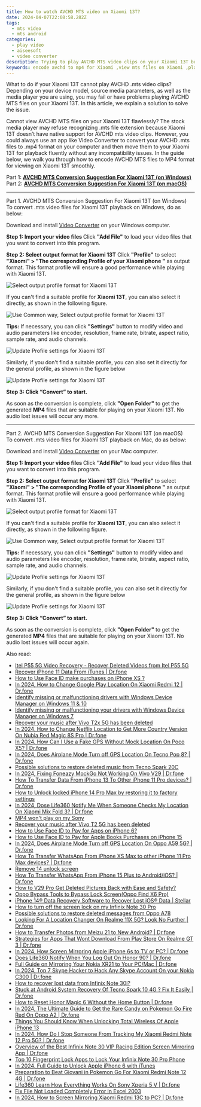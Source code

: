 ```yaml
---
title: How to watch AVCHD MTS video on Xiaomi 13T?
date: 2024-04-07T22:08:58.282Z
tags: 
  - mts video
  - mts android
categories: 
  - play video
  - aiseesoft
  - video converter
description: Trying to play AVCHD MTS video clips on your Xiaomi 13T but failed? All you need is a useful AVCHD to Xiaomi 13T converter. Check how to re-encode AVCHD .mts files to H.264 MP4 format for playing back on Xiaomi 13T without any hassles. 
keywords: encode avchd to mp4 for Xiaomi ,view mts files on Xiaomi ,play avchd on Xiaomi 13T,mts converter for 13T,play avchd files on Xiaomi 13T,convert avchd mts for 13T,how to converter 720p to mts on android,video to mts converter for android,Xiaomi 13T wont play mts,best mts transcoder android,mts converter android 2018,mts codec vlc android
---
```



<div class="atpl-content atpl-for-aiseesoft-video-converter play-mts-on-android">

<div class="atpl-post-description-part-1">
<div class="tpl-content-sub-paragraph-normal">
  <p>
    What to do if your Xiaomi 13T cannot play AVCHD .mts video clips? Depending on your device model, source media parameters, as well as the media player you are using, you may fail or have problems playing AVCHD MTS files on your Xiaomi 13T. In this article, we explain a solution to solve the issue. 
  </p>
</div>
</div>



<div class="atpl-post-device-model-description">
  
</div>

<div class="atpl-post-description-part-2">
<div class="tpl-content-sub-paragraph-content">
  <p>
    Cannot view AVCHD MTS files on your Xiaomi 13T flawlessly? The stock media player may refuse recognizing .mts file extension because Xiaomi 13T doesn’t have native support for AVCHD mts video clips. However, you could always use an app like Video Converter to convert your AVCHD .mts files to .mp4 format on your computer and then move them to your Xiaomi 13T for playback fluently without any incompatibility issues. In the guide below, we walk you through how to encode AVCHD MTS files to MP4 format for viewing on Xiaomi 13T smoothly.
  </p>
</div>
</div>

Part 1: <strong><a href="#p1">AVCHD MTS Conversion Suggestion For Xiaomi 13T (on Windows)</a></strong>
Part 2: <strong><a href="#p2">AVCHD MTS Conversion Suggestion For Xiaomi 13T (on macOS)</a></strong>

<!-- Part 1 -->
<a id="p1" name="p1" ></a><hr>

<div class="atpl-step-part-style">Part 1. AVCHD MTS Conversion Suggestion For Xiaomi 13T (on Windows)</div>
To convert .mts video files for Xiaomi 13T playback on Windows, do as below:

Download and install <a class="atpl-step-content-a-style" href="https://tools.techidaily.com/aiseesoft-total-video-converter/" >Video Converter</a> on your Windows computer.

<strong>Step 1: Import your video files </strong>
Click <b>"Add File"</b> to load your video files that you want to convert into this program.

<strong>Step 2: Select output format for Xiaomi 13T</strong>
Click <b>"Profile"</b> to select <b>"Xiaomi" > "The corresponding Profile of your Xiaomi phone "</b> as output format. This format profile will ensure a good performance while playing with Xiaomi 13T.

<img src="https://tools.techidaily.com/images/apps/aiseesoft/video-converter/devices/xiaomi/fv.mp4/win/profile.png" class="atpl-imgstyle" alt="Select output profile format for Xiaomi 13T" />

If you can't find a suitable profile for **Xiaomi 13T**, you can also select it directly, as shown in the following figure.

<img src="https://tools.techidaily.com/images/apps/aiseesoft/video-converter/devices/common_android/fv.mp4/win/profile.png" class="atpl-imgstyle" alt="Use Common way, Select output profile format for Xiaomi 13T" />

<strong>Tips:</strong>
If necessary, you can click <b>"Settings"</b> button to modify video and audio parameters like encoder, resolution, frame rate, bitrate, aspect ratio, sample rate, and audio channels. 

<img src="https://tools.techidaily.com/images/apps/aiseesoft/video-converter/devices/xiaomi/fv.mp4/win/settings.png" class="atpl-imgstyle"  alt="Update Profile settings for Xiaomi 13T" />

Similarly, if you don't find a suitable profile, you can also set it directly for the general profile, as shown in the figure below

<img src="https://tools.techidaily.com/images/apps/aiseesoft/video-converter/devices/common_android/fv.mp4/win/settings.png" class="atpl-imgstyle"  alt="Update Profile settings for Xiaomi 13T" />

<strong>Step 3: Click “Convert” to start.</strong>

As soon as the conversion is complete, click <b>"Open Folder"</b> to get the generated <b>MP4</b> files that are suitable for playing on your Xiaomi 13T. No audio lost issues will occur any more.

<!-- Part 2 -->
<a id="p2" name="p2"></a><hr>

<div class="atpl-step-part-style">Part 2. AVCHD MTS Conversion Suggestion For Xiaomi 13T (on macOS)</div>
To convert .mts video files for Xiaomi 13T playback on Mac, do as below:

Download and install <a class="atpl-step-content-a-style" href="https://tools.techidaily.com/aiseesoft-total-video-converter/" >Video Converter</a> on your Mac computer.

<strong>Step 1: Import your video files </strong>
Click <b>"Add File"</b> to load your video files that you want to convert into this program.

<strong>Step 2: Select output format for Xiaomi 13T</strong>
Click <b>"Profile"</b> to select <b>"Xiaomi" > "The corresponding Profile of your Xiaomi phone "</b> as output format. This format profile will ensure a good performance while playing with Xiaomi 13T.

<img src="https://tools.techidaily.com/images/apps/aiseesoft/video-converter/devices/xiaomi/fv.mp4/mac/profile.png" class="atpl-imgstyle" alt="Select output profile format for Xiaomi 13T" />

If you can't find a suitable profile for **Xiaomi 13T**, you can also select it directly, as shown in the following figure.

<img src="https://tools.techidaily.com/images/apps/aiseesoft/video-converter/devices/common_android/fv.mp4/mac/profile.png" class="atpl-imgstyle" alt="Use Common way, Select output profile format for Xiaomi 13T" />

<strong>Tips:</strong>
If necessary, you can click <b>"Settings"</b> button to modify video and audio parameters like encoder, resolution, frame rate, bitrate, aspect ratio, sample rate, and audio channels. 

<img src="https://tools.techidaily.com/images/apps/aiseesoft/video-converter/devices/xiaomi/fv.mp4/mac/settings.png" class="atpl-imgstyle"  alt="Update Profile settings for Xiaomi 13T" />

Similarly, if you don't find a suitable profile, you can also set it directly for the general profile, as shown in the figure below

<img src="https://tools.techidaily.com/images/apps/aiseesoft/video-converter/devices/common_android/fv.mp4/win/settings.png" class="atpl-imgstyle"  alt="Update Profile settings for Xiaomi 13T" />

<strong>Step 3: Click “Convert” to start.</strong>


As soon as the conversion is complete, click <b>"Open Folder"</b> to get the generated <b>MP4</b> files that are suitable for playing on your Xiaomi 13T. No audio lost issues will occur again.


<ins class="adsbygoogle"
     style="display:block"
     data-ad-client="ca-pub-7571918770474297"
     data-ad-slot="8358498916"
     data-ad-format="auto"
     data-full-width-responsive="true"></ins>


</div>
<span class="atpl-alsoreadstyle">Also read:</span>
<div><ul>
<li><a href="https://review-topics.techidaily.com/itel-p55-5g-video-recovery-recover-deleted-videos-from-itel-p55-5g-by-fonelab-android-recover-video/" ><u>Itel P55 5G Video Recovery - Recover Deleted Videos from Itel P55 5G</u></a></li>
<li><a href="https://review-topics.techidaily.com/recover-iphone-11-data-from-itunes-drfone-by-drfone-ios-data-recovery-ios-data-recovery/" ><u>Recover iPhone 11 Data From iTunes | Dr.fone</u></a></li>
<li><a href="https://review-topics.techidaily.com/how-to-use-face-id-make-purchases-on-iphone-xs-by-drfone-ios-unlock-ios-unlock/" ><u>How to Use Face ID make purchases on iPhone XS ?</u></a></li>
<li><a href="https://review-topics.techidaily.com/in-2024-how-to-change-google-play-location-on-xiaomi-redmi-12-drfone-by-drfone-virtual-android/" ><u>In 2024, How to Change Google Play Location On Xiaomi Redmi 12 | Dr.fone</u></a></li>
<li><a href="https://review-topics.techidaily.com/identify-missing-or-malfunctioning-drivers-with-windows-device-manager-on-windows-11-and-10-by-drivereasy-guide/" ><u>Identify missing or malfunctioning drivers with Windows Device Manager on Windows 11 & 10</u></a></li>
<li><a href="https://review-topics.techidaily.com/identify-missing-or-malfunctioning-your-drivers-with-windows-device-manager-on-windows-7-by-drivereasy-guide/" ><u>Identify missing or malfunctioning your drivers with Windows Device Manager on Windows 7</u></a></li>
<li><a href="https://review-topics.techidaily.com/recover-your-music-after-vivo-t2x-5g-has-been-deleted-by-fonelab-android-recover-music/" ><u>Recover your music after Vivo T2x 5G has been deleted</u></a></li>
<li><a href="https://review-topics.techidaily.com/in-2024-how-to-change-netflix-location-to-get-more-country-version-on-nubia-red-magic-8s-pro-drfone-by-drfone-virtual-android/" ><u>In 2024, How to Change Netflix Location to Get More Country Version On Nubia Red Magic 8S Pro | Dr.fone</u></a></li>
<li><a href="https://review-topics.techidaily.com/in-2024-how-can-i-use-a-fake-gps-without-mock-location-on-poco-x5-drfone-by-drfone-virtual-android/" ><u>In 2024, How Can I Use a Fake GPS Without Mock Location On Poco X5? | Dr.fone</u></a></li>
<li><a href="https://review-topics.techidaily.com/in-2024-does-airplane-mode-turn-off-gps-location-on-tecno-pop-8-drfone-by-drfone-virtual-android/" ><u>In 2024, Does Airplane Mode Turn off GPS Location On Tecno Pop 8? | Dr.fone</u></a></li>
<li><a href="https://review-topics.techidaily.com/possible-solutions-to-restore-deleted-music-from-tecno-spark-20c-by-fonelab-android-recover-music/" ><u>Possible solutions to restore deleted music from Tecno Spark 20C</u></a></li>
<li><a href="https://review-topics.techidaily.com/in-2024-fixing-foneazy-mockgo-not-working-on-vivo-v29-drfone-by-drfone-virtual-android/" ><u>In 2024, Fixing Foneazy MockGo Not Working On Vivo V29 | Dr.fone</u></a></li>
<li><a href="https://review-topics.techidaily.com/how-to-transfer-data-from-iphone-13-to-other-iphone-11-pro-devices-drfone-by-drfone-transfer-data-from-ios-transfer-data-from-ios/" ><u>How To Transfer Data From iPhone 13 To Other iPhone 11 Pro devices? | Dr.fone</u></a></li>
<li><a href="https://review-topics.techidaily.com/how-to-unlock-locked-iphone-14-pro-max-by-restoring-it-to-factory-settings-by-drfone-ios-unlock-ios-unlock/" ><u>How to Unlock locked iPhone 14 Pro Max by restoring it to factory settings</u></a></li>
<li><a href="https://review-topics.techidaily.com/in-2024-dose-life360-notify-me-when-someone-checks-my-location-on-xiaomi-mix-fold-3-drfone-by-drfone-virtual-android/" ><u>In 2024, Dose Life360 Notify Me When Someone Checks My Location On Xiaomi Mix Fold 3? | Dr.fone</u></a></li>
<li><a href="https://review-topics.techidaily.com/mp4-won-t-play-on-my-sony-by-aiseesoft-video-converter-play-mp4-on-android/" ><u>MP4 won't play on my Sony </u></a></li>
<li><a href="https://review-topics.techidaily.com/recover-your-music-after-vivo-t2-5g-has-been-deleted-by-fonelab-android-recover-music/" ><u>Recover your music after Vivo T2 5G has been deleted</u></a></li>
<li><a href="https://review-topics.techidaily.com/how-to-use-face-id-to-pay-for-apps-on-iphone-6-by-drfone-ios-unlock-ios-unlock/" ><u>How to Use Face ID to Pay for Apps on iPhone 6?</u></a></li>
<li><a href="https://review-topics.techidaily.com/how-to-use-face-id-to-pay-for-apple-books-purchases-on-iphone-15-by-drfone-ios-unlock-ios-unlock/" ><u>How to Use Face ID to Pay for Apple Books Purchases on iPhone 15</u></a></li>
<li><a href="https://review-topics.techidaily.com/in-2024-does-airplane-mode-turn-off-gps-location-on-oppo-a59-5g-drfone-by-drfone-virtual-android/" ><u>In 2024, Does Airplane Mode Turn off GPS Location On Oppo A59 5G? | Dr.fone</u></a></li>
<li><a href="https://review-topics.techidaily.com/how-to-transfer-whatsapp-from-iphone-xs-max-to-other-iphone-11-pro-max-devices-drfone-by-drfone-transfer-whatsapp-from-ios-transfer-whatsapp-from-ios/" ><u>How To Transfer WhatsApp From iPhone XS Max to other iPhone 11 Pro Max devices? | Dr.fone</u></a></li>
<li><a href="https://review-topics.techidaily.com/remove-14-unlock-screen-by-drfone-android-unlock-android-unlock/" ><u>Remove 14 unlock screen</u></a></li>
<li><a href="https://review-topics.techidaily.com/how-to-transfer-whatsapp-from-iphone-15-plus-to-androidios-drfone-by-drfone-transfer-whatsapp-from-ios-transfer-whatsapp-from-ios/" ><u>How To Transfer WhatsApp From iPhone 15 Plus to Android/iOS? | Dr.fone</u></a></li>
<li><a href="https://review-topics.techidaily.com/how-to-v29-pro-get-deleted-pictures-back-with-ease-and-safety-by-fonelab-android-recover-pictures/" ><u>How to V29 Pro Get Deleted Pictures Back with Ease and Safety?</u></a></li>
<li><a href="https://review-topics.techidaily.com/oppo-bypass-tools-to-bypass-lock-screen-oppo-find-x6-pro-by-drfone-android-unlock-android-unlock/" ><u>Oppo Bypass Tools to Bypass Lock Screen(Oppo Find X6 Pro)</u></a></li>
<li><a href="https://review-topics.techidaily.com/iphone-14-data-recovery-software-to-recover-lost-ios-data-stellar-by-stellar-data-recovery-ios-iphone-data-recovery/" ><u>iPhone 14® Data Recovery Software to Recover Lost iOS® Data | Stellar</u></a></li>
<li><a href="https://review-topics.techidaily.com/how-to-turn-off-the-screen-lock-on-my-infinix-note-30-pro-by-drfone-android-unlock-android-unlock/" ><u>How to turn off the screen lock on my Infinix Note 30 Pro</u></a></li>
<li><a href="https://review-topics.techidaily.com/possible-solutions-to-restore-deleted-messages-from-oppo-a78-by-fonelab-android-recover-messages/" ><u>Possible solutions to restore deleted messages from Oppo A78</u></a></li>
<li><a href="https://fake-location.techidaily.com/looking-for-a-location-changer-on-realme-11x-5g-look-no-further-drfone-by-drfone-virtual-android/" ><u>Looking For A Location Changer On Realme 11X 5G? Look No Further | Dr.fone</u></a></li>
<li><a href="https://android-transfer.techidaily.com/how-to-transfer-photos-from-meizu-21-to-new-android-drfone-by-drfone-transfer-from-android-transfer-from-android/" ><u>How to Transfer Photos from Meizu 21 to New Android? | Dr.fone</u></a></li>
<li><a href="https://fix-guide.techidaily.com/strategies-for-apps-that-wont-download-from-play-store-on-realme-gt-3-drfone-by-drfone-fix-android-problems-fix-android-problems/" ><u>Strategies for Apps That Wont Download From Play Store On Realme GT 3 | Dr.fone</u></a></li>
<li><a href="https://screen-mirror.techidaily.com/in-2024-how-screen-mirroring-apple-iphone-6s-to-tv-or-pc-drfone-by-drfone-ios/" ><u>In 2024, How Screen Mirroring Apple iPhone 6s to TV or PC? | Dr.fone</u></a></li>
<li><a href="https://fake-location.techidaily.com/does-life360-notify-when-you-log-out-on-honor-90-drfone-by-drfone-virtual-android/" ><u>Does Life360 Notify When You Log Out On Honor 90? | Dr.fone</u></a></li>
<li><a href="https://screen-mirror.techidaily.com/full-guide-on-mirroring-your-nokia-xr21-to-your-pcmac-drfone-by-drfone-android/" ><u>Full Guide on Mirroring Your Nokia XR21 to Your PC/Mac | Dr.fone</u></a></li>
<li><a href="https://location-social.techidaily.com/in-2024-top-7-skype-hacker-to-hack-any-skype-account-on-your-nokia-c300-drfone-by-drfone-virtual-android/" ><u>In 2024, Top 7 Skype Hacker to Hack Any Skype Account On your Nokia C300 | Dr.fone</u></a></li>
<li><a href="https://blog-min.techidaily.com/how-to-recover-lost-data-from-infinix-note-30i-by-fonelab-android-recover-data/" ><u>How to recover lost data from Infinix Note 30i?</u></a></li>
<li><a href="https://howto.techidaily.com/stuck-at-android-system-recovery-of-tecno-spark-10-4g-fix-it-easily-drfone-by-drfone-fix-android-problems-fix-android-problems/" ><u>Stuck at Android System Recovery Of Tecno Spark 10 4G ? Fix It Easily | Dr.fone</u></a></li>
<li><a href="https://techidaily.com/how-to-reset-honor-magic-6-without-the-home-button-drfone-by-drfone-reset-android-reset-android/" ><u>How to Reset Honor Magic 6 Without the Home Button | Dr.fone</u></a></li>
<li><a href="https://android-pokemon-go.techidaily.com/in-2024-the-ultimate-guide-to-get-the-rare-candy-on-pokemon-go-fire-red-on-oppo-a2-drfone-by-drfone-virtual-android/" ><u>In 2024, The Ultimate Guide to Get the Rare Candy on Pokemon Go Fire Red On Oppo A2 | Dr.fone</u></a></li>
<li><a href="https://ios-unlock.techidaily.com/things-you-should-know-when-unlocking-total-wireless-of-apple-iphone-13-by-drfone-ios/" ><u>Things You Should Know When Unlocking Total Wireless Of Apple iPhone 13</u></a></li>
<li><a href="https://android-location-track.techidaily.com/in-2024-how-do-i-stop-someone-from-tracking-my-xiaomi-redmi-note-12-pro-5g-drfone-by-drfone-virtual-android/" ><u>In 2024, How Do I Stop Someone From Tracking My Xiaomi Redmi Note 12 Pro 5G? | Dr.fone</u></a></li>
<li><a href="https://screen-mirror.techidaily.com/overview-of-the-best-infinix-note-30-vip-racing-edition-screen-mirroring-app-drfone-by-drfone-android/" ><u>Overview of the Best Infinix Note 30 VIP Racing Edition Screen Mirroring App | Dr.fone</u></a></li>
<li><a href="https://unlock-android.techidaily.com/top-10-fingerprint-lock-apps-to-lock-your-infinix-note-30-pro-phone-by-drfone-android/" ><u>Top 10 Fingerprint Lock Apps to Lock Your Infinix Note 30 Pro Phone</u></a></li>
<li><a href="https://ios-unlock.techidaily.com/in-2024-full-guide-to-unlock-apple-iphone-6-with-itunes-by-drfone-ios/" ><u>In 2024, Full Guide to Unlock Apple iPhone 6 with iTunes</u></a></li>
<li><a href="https://change-location.techidaily.com/preparation-to-beat-giovani-in-pokemon-go-for-xiaomi-redmi-note-12-4g-drfone-by-drfone-virtual-android/" ><u>Preparation to Beat Giovani in Pokemon Go For Xiaomi Redmi Note 12 4G | Dr.fone</u></a></li>
<li><a href="https://fake-location.techidaily.com/life360-learn-how-everything-works-on-sony-xperia-5-v-drfone-by-drfone-virtual-android/" ><u>Life360 Learn How Everything Works On Sony Xperia 5 V | Dr.fone</u></a></li>
<li><a href="https://phone-solutions.techidaily.com/fix-file-not-loaded-completely-error-in-excel-2003-by-stellar-guide/" ><u>Fix File Not Loaded Completely Error in Excel 2003</u></a></li>
<li><a href="https://screen-mirror.techidaily.com/in-2024-how-to-screen-mirroring-xiaomi-redmi-13c-to-pc-drfone-by-drfone-android/" ><u>In 2024, How to Screen Mirroring Xiaomi Redmi 13C to PC? | Dr.fone</u></a></li>
</ul></div>
